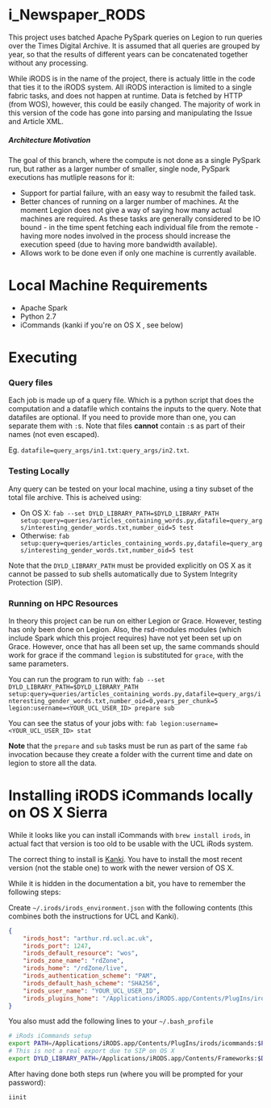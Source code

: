 # i_Newspaper_RODS

This project uses batched Apache PySpark queries on Legion to run queries over the Times
Digital Archive. It is assumed that all queries are grouped by year, so that the results of
different years can be concatenated together without any processing.

While iRODS is in the name of the project, there is actualy little in the code that ties
it to the iRODS system. All iRODS interaction is limited to a single fabric tasks, and
does not happen at runtime. Data is fetched by HTTP (from WOS), however, this could be
easily changed. The majority of work in this version of the code has gone into parsing
and manipulating the Issue and Article XML.

##### Architecture Motivation

The goal of this branch, where the compute is not done as a single PySpark run, but
rather as a larger number of smaller, single node, PySpark executions has mutliple
reasons for it:

  * Support for partial failure, with an easy way to resubmit the failed task. 
  * Better chances of running on a larger number of machines. At the moment Legion
    does not give a way of saying how many actual machines are required. As these 
    tasks are generally considered to be IO bound - in the time spent fetching each
    individual file from the remote - having more nodes involved in the process should
    increase the execution speed (due to having more bandwidth available).
 * Allows work to be done even if only one machine is currently available. 


# Local Machine Requirements

  * Apache Spark
  * Python 2.7
  * iCommands (kanki if you're on OS X , see below)

# Executing

### Query files

Each job is made up of a query file. Which is a python script that does
the computation and a datafile which contains the inputs to the query.
Note that datafiles are optional. If you need to provide more than one, 
you can separate them with `:`s. Note that files **cannot** contain `:`s
as part of their names (not even escaped). 

Eg. `datafile=query_args/in1.txt:query_args/in2.txt`.

### Testing Locally

Any query can be tested on your local machine, using a tiny subset of the total 
file archive. This is acheived using: 

 * On OS X: `fab --set DYLD_LIBRARY_PATH=$DYLD_LIBRARY_PATH setup:query=queries/articles_containing_words.py,datafile=query_args/interesting_gender_words.txt,number_oid=5 test`
 * Otherwise: `fab setup:query=queries/articles_containing_words.py,datafile=query_args/interesting_gender_words.txt,number_oid=5 test`

Note that the `DYLD_LIBRARY_PATH` must be provided explicitly on OS X as 
it cannot be passed to sub shells automatically due to System Integrity Protection (SIP).

### Running on HPC Resources

In theory this project can be run on either Legion or Grace. However, testing has only been done on 
Legion. Also, the rsd-modules modules (which include Spark which this project requires) have not yet
been set up on Grace. However, once that has all been set up, the same commands should work for grace
if the command `legion` is substituted for `grace`, with the same parameters. 

You can run the program to run with:
`fab --set DYLD_LIBRARY_PATH=$DYLD_LIBRARY_PATH setup:query=queries/articles_containing_words.py,datafile=query_args/interesting_gender_words.txt,number_oid=0,years_per_chunk=5 legion:username=<YOUR_UCL_USER_ID> prepare sub`

You can see the status of your jobs with: `fab legion:username=<YOUR_UCL_USER_ID> stat`

**Note** that the `prepare` and `sub` tasks must be run as part of the same `fab`
invocation because they create a folder with the current time and date on legion to
store all the data.

# Installing iRODS iCommands locally on OS X Sierra

While it looks like you can install iCommands with
`brew install irods`, in actual fact that version is too old to be
usable with the UCL iRods system.

The correct thing to install is [Kanki](https://github.com/ilarik/kanki-irodsclient).
You have to install the most recent version (not the stable one) to work with the newer
version of OS X.

While it is hidden in the documentation a bit, you have to remember the following steps:

Create `~/.irods/irods_environment.json` with the following contents (this combines both
the instructions for UCL and Kanki).

```json
{
    "irods_host": "arthur.rd.ucl.ac.uk",
    "irods_port": 1247,
    "irods_default_resource": "wos",
    "irods_zone_name": "rdZone",
    "irods_home": "/rdZone/live",
    "irods_authentication_scheme": "PAM",
    "irods_default_hash_scheme": "SHA256",
    "irods_user_name": "YOUR_UCL_USER_ID",
    "irods_plugins_home": "/Applications/iRODS.app/Contents/PlugIns/irods/"
}
```

You also must add the following lines to your `~/.bash_profile`

```bash
# iRods iCommands setup
export PATH=/Applications/iRODS.app/Contents/PlugIns/irods/icommands:$PATH
# This is not a real export due to SIP on OS X 
export DYLD_LIBRARY_PATH=/Applications/iRODS.app/Contents/Frameworks:$DYLD_LIBRARY_PATH
```

After having done both steps run (where you will be prompted for your password):

```bash
iinit
```

